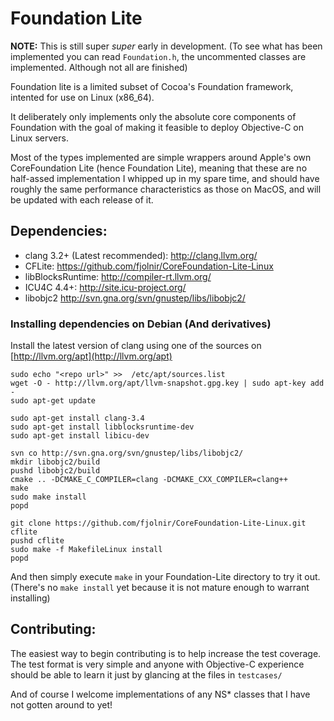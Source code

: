 # Foundation Lite

**NOTE:** This is still super *super* early in development. (To see what has been implemented you can read `Foundation.h`, the uncommented classes are implemented. Although not all are finished)

Foundation lite is a limited subset of Cocoa's Foundation framework, intented for use on Linux (x86_64).

It deliberately only implements only the absolute core components of Foundation with the goal of making it feasible to deploy Objective-C on Linux servers. 

Most of the types implemented are simple wrappers around Apple's own CoreFoundation Lite (hence Foundation Lite), meaning that these are no half-assed implementation I whipped up in my spare time, and should have roughly the same performance characteristics as those on MacOS, and will be updated with each release of it.

## Dependencies:

* clang 3.2+ (Latest recommended): http://clang.llvm.org/
* CFLite: https://github.com/fjolnir/CoreFoundation-Lite-Linux
* libBlocksRuntime: http://compiler-rt.llvm.org/
* ICU4C 4.4+: http://site.icu-project.org/
* libobjc2 http://svn.gna.org/svn/gnustep/libs/libobjc2/

### Installing dependencies on Debian (And  derivatives)

Install the latest version of clang using one of the sources on [http://llvm.org/apt](http://llvm.org/apt)

    sudo echo "<repo url>" >>  /etc/apt/sources.list
    wget -O - http://llvm.org/apt/llvm-snapshot.gpg.key | sudo apt-key add -
    sudo apt-get update
    
    sudo apt-get install clang-3.4
    sudo apt-get install libblocksruntime-dev
    sudo apt-get install libicu-dev
    
    svn co http://svn.gna.org/svn/gnustep/libs/libobjc2/
    mkdir libobjc2/build
    pushd libobjc2/build
    cmake .. -DCMAKE_C_COMPILER=clang -DCMAKE_CXX_COMPILER=clang++
    make
    sudo make install
    popd
    
    git clone https://github.com/fjolnir/CoreFoundation-Lite-Linux.git cflite
    pushd cflite
    sudo make -f MakefileLinux install
    popd

And then simply execute `make` in your Foundation-Lite directory to try it out. (There's no `make install` yet because it is not mature enough to warrant installing)

## Contributing:

The easiest way to begin contributing is to help increase the test coverage. The test format is very simple and anyone with Objective-C experience should be able to learn it just by glancing at the files in `testcases/`

And of course I welcome implementations of any NS* classes that I have not gotten around to yet!